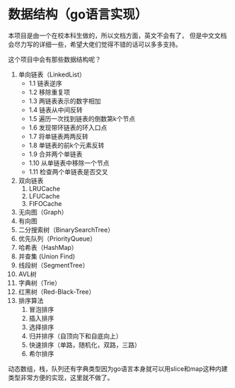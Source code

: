 # 数据结构（go语言实现）

本项目是由一个在校本科生做的，所以文档方面，英文不会有了， 但是中文文档会尽力写的详细一些，希望大佬们觉得不错的话可以多多支持。

这个项目中会有那些数据结构呢？

1. 单向链表（LinkedList）
    * 1.1 链表逆序
    * 1.2 移除重复项
    * 1.3 两链表表示的数字相加
    * 1.4 链表从中间反转
    * 1.5 遍历一次找到链表的倒数第k个节点
    * 1.6 发现带环链表的环入口点
    * 1.7 将单链表两两反转
    * 1.8 单链表的前k个元素反转
    * 1.9 合并两个单链表
    * 1.10 从单链表中移除一个节点
    * 1.11 检查两个单链表是否交叉
2. 双向链表
    1. LRUCache
    2. LFUCache
    3. FIFOCache
3. 无向图（Graph）
4. 有向图
5. 二分搜索树（BinarySearchTree）
6. 优先队列（PriorityQueue）
7. 哈希表（HashMap）
8. 并查集 (Union Find)
9. 线段树（SegmentTree）
10. AVL树
11. 字典树（Trie）
12. 红黑树（Red-Black-Tree）
13. 排序算法
    1. 冒泡排序
    2. 插入排序
    3. 选择排序
    4. 归并排序（自顶向下和自底向上）
    5. 快速排序（单路，随机化，双路，三路）
    6. 希尔排序


动态数组，栈，队列还有字典类型因为go语言本身就可以用slice和map这种内建类型非常方便的实现，这里就不做了。
